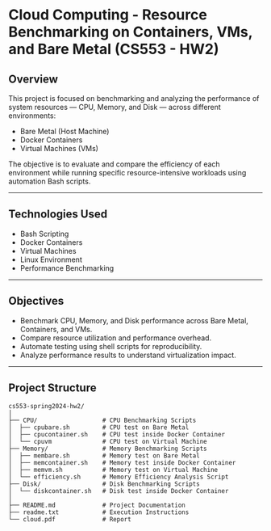 # Cloud Computing - Resource Benchmarking on Containers, VMs, and Bare Metal (CS553 - HW2)

## Overview
This project is focused on benchmarking and analyzing the performance of system resources — CPU, Memory, and Disk — across different environments:
- Bare Metal (Host Machine)
- Docker Containers
- Virtual Machines (VMs)

The objective is to evaluate and compare the efficiency of each environment while running specific resource-intensive workloads using automation Bash scripts.

---

## Technologies Used
- Bash Scripting
- Docker Containers
- Virtual Machines
- Linux Environment
- Performance Benchmarking

---

## Objectives
- Benchmark CPU, Memory, and Disk performance across Bare Metal, Containers, and VMs.
- Compare resource utilization and performance overhead.
- Automate testing using shell scripts for reproducibility.
- Analyze performance results to understand virtualization impact.

---

## Project Structure

```
cs553-spring2024-hw2/
│
├── CPU/                  # CPU Benchmarking Scripts
│  ├── cpubare.sh         # CPU test on Bare Metal
│  ├── cpucontainer.sh    # CPU test inside Docker Container
│  └── cpuvm              # CPU test on Virtual Machine
├── Memory/               # Memory Benchmarking Scripts
│  ├── membare.sh         # Memory test on Bare Metal
│  ├── memcontainer.sh    # Memory test inside Docker Container
│  ├── memvm.sh           # Memory test on Virtual Machine
│  └── efficiency.sh      # Memory Efficiency Analysis Script
├── Disk/                 # Disk Benchmarking Scripts
│  └── diskcontainer.sh   # Disk test inside Docker Container
│
├── README.md             # Project Documentation
├── readme.txt            # Execution Instructions
└── cloud.pdf             # Report
